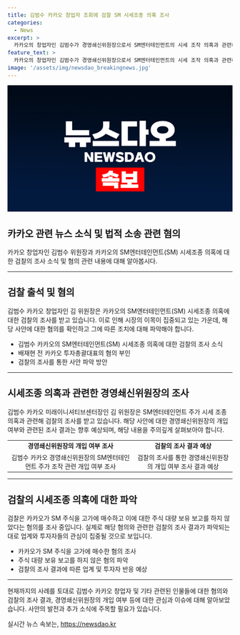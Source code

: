 ```yaml
---
title: 김범수 카카오 창업자 조회에 검찰 SM 시세조종 의혹 조사
categories:
  - News
excerpt: >
  카카오의 창업자인 김범수가 경영쇄신위원장으로서 SM엔터테인먼트의 시세 조작 의혹과 관련하여 검찰 소환 조사를 받고 있다. 이는 카카오가 SM 주식을 고가에 매수한 혐의와 관련된 것으로, 경쟁사의 공개매수를 방해하기 위해 시세조종을 벌인 것으로 알려졌으며, 검찰은 김 위원장의 개입 여부를 조사할 예정이다. 2월에는 카카오가 2400억원을 동원해 SM 주식을 고가에 매수한 것으로 알려져 있고, 이에 대한 혐의로는 주식 대량 보유 보고를 하지 않은 것도 포함된다. 이에 대해 관련된 인물들은 혐의를 부인하고 있다.
feature_text: >
  카카오의 창업자인 김범수가 경영쇄신위원장으로서 SM엔터테인먼트의 시세 조작 의혹과 관련하여 검찰 소환 조사를 받고 있다. 이는 카카오가 SM 주식을 고가에 매수한 혐의와 관련된 것으로, 경쟁사의 공개매수를 방해하기 위해 시세조종을 벌인 것으로 알려졌으며, 검찰은 김 위원장의 개입 여부를 조사할 예정이다. 2월에는 카카오가 2400억원을 동원해 SM 주식을 고가에 매수한 것으로 알려져 있고, 이에 대한 혐의로는 주식 대량 보유 보고를 하지 않은 것도 포함된다. 이에 대해 관련된 인물들은 혐의를 부인하고 있다.
image: '/assets/img/newsdao_breakingnews.jpg'
---
```


<p><img src="/assets/img/newsdao_breakingnews.jpg" alt="ontimetimes 속보" /></p>

<h2>카카오 관련 뉴스 소식 및 법적 소송 관련 혐의</h2>

<p data-ke-size="size16">카카오 창업자인 김범수 위원장과 카카오의 SM엔터테인먼트(SM) 시세조종 의혹에 대한 검찰의 조사 소식 및 혐의 관련 내용에 대해 알아봅시다.</p>

<hr>

<h2>검찰 출석 및 혐의</h2>

<p data-ke-size="size16">김범수 카카오 창업자인 김 위원장은 카카오의 SM엔터테인먼트(SM) 시세조종 의혹에 대한 검찰의 조사를 받고 있습니다. 이로 인해 시장의 이목이 집중되고 있는 가운데, 해당 사안에 대한 혐의를 확인하고 그에 따른 조치에 대해 파악해야 합니다.</p>

<ul>
  <li>김범수 카카오의 SM엔터테인먼트(SM) 시세조종 의혹에 대한 검찰의 조사 소식</li>
  <li>배재현 전 카카오 투자총괄대표의 혐의 부인</li>
  <li>검찰의 조사를 통한 사안 파악 방안</li>
</ul>

<hr>

<h2>시세조종 의혹과 관련한 경영쇄신위원장의 조사</h2>

<p data-ke-size="size16">김범수 카카오 미래이니셔티브센터장인 김 위원장은 SM엔터테인먼트 주가 시세 조종 의혹과 관련해 검찰의 조사를 받고 있습니다. 해당 사안에 대한 경영쇄신위원장의 개입 여부와 관련된 조사 결과는 향후 예상되며, 해당 내용을 주의깊게 살펴보아야 합니다.</p>

<table>
  <tr>
    <td style="text-align: center; height: 17px;"><b>경영쇄신위원장의 개입 여부 조사</b></td>
    <td style="text-align: center; height: 17px;"><b>검찰의 조사 결과 예상</b></td>
  </tr>
  <tr>
    <td style="text-align: center; height: 17px;">김범수 카카오 경영쇄신위원장의 SM엔터테인먼트 주가 조작 관련 개입 여부 조사</td>
    <td style="text-align: center; height: 17px;">검찰의 조사를 통한 경영쇄신위원장의 개입 여부 조사 결과 예상</td>
  </tr>
</table>

<hr>

<h2>검찰의 시세조종 의혹에 대한 파악</h2>

<p data-ke-size="size16">검찰은 카카오가 SM 주식을 고가에 매수하고 이에 대한 주식 대량 보유 보고를 하지 않았다는 혐의를 조사 중입니다. 실제로 해당 혐의와 관련한 검찰의 조사 결과가 파악되는 대로 업계와 투자자들의 관심이 집중될 것으로 보입니다.</p>

<ul>
  <li>카카오가 SM 주식을 고가에 매수한 혐의 조사</li>
  <li>주식 대량 보유 보고를 하지 않은 혐의 파악</li>
  <li>검찰의 조사 결과에 따른 업계 및 투자자 반응 예상</li>
</ul>

<hr>

<p data-ke-size="size16">현재까지의 사례를 토대로 김범수 카카오 창업자 및 기타 관련된 인물들에 대한 혐의와 검찰의 조사 결과, 경영쇄신위원장의 개입 여부 등에 대한 관심과 이슈에 대해 알아보았습니다. 사안의 발전과 추가 소식에 주목할 필요가 있습니다.</p>
실시간 뉴스 속보는, <a href="https://newsdao.kr" rel="dofollow">https://newsdao.kr</a>


